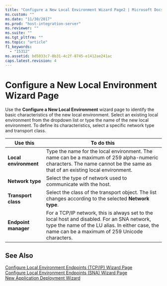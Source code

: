 ```yaml
---
title: "Configure a New Local Environment Wizard Page2 | Microsoft Docs"
ms.custom: ""
ms.date: "11/30/2017"
ms.prod: "host-integration-server"
ms.reviewer: ""
ms.suite: ""
ms.tgt_pltfrm: ""
ms.topic: "article"
f1_keywords: 
  - "15312"
ms.assetid: bd5033c7-0b31-4c2f-8745-e1412ae241ac
caps.latest.revision: 4
---
```

# Configure a New Local Environment Wizard Page
Use the **Configure a New Local Environment** wizard page to identify the basic characteristics of the new local environment. Select an existing local environment from the dropdown list or type the name of the new local environment. To define its characteristics, select a specific network type and transport class.  
  
|Use this|To do this|  
|--------------|----------------|  
|**Local environment**|Type the name for the local environment. The name can be a maximum of 259 alpha-numeric characters. The name cannot be the same as that of an existing local environment.|  
|**Network type**|Select the type of network used to communicate with the host.|  
|**Transport class**|Select the class of the transport object. The list changes according to the selected **Network type**.|  
|**Endpoint manager**|For a TCP/IP network, this is always set to the local host and disabled. For an SNA network, type the name of the LU alias. In either case, the name can be a maximum of 259 Unicode characters.|  
  
## See Also  
 [Configure Local Environment Endpoints (TCP/IP) Wizard Page](../core/configure-local-environment-endpoints-tcp-ip-wizard-page1.md)   
 [Configure Local Environment Endpoints (SNA) Wizard Page](../core/configure-local-environment-endpoints-sna-wizard-page2.md)   
 [New Application Deployment Wizard](../core/new-application-deployment-wizard2.md)